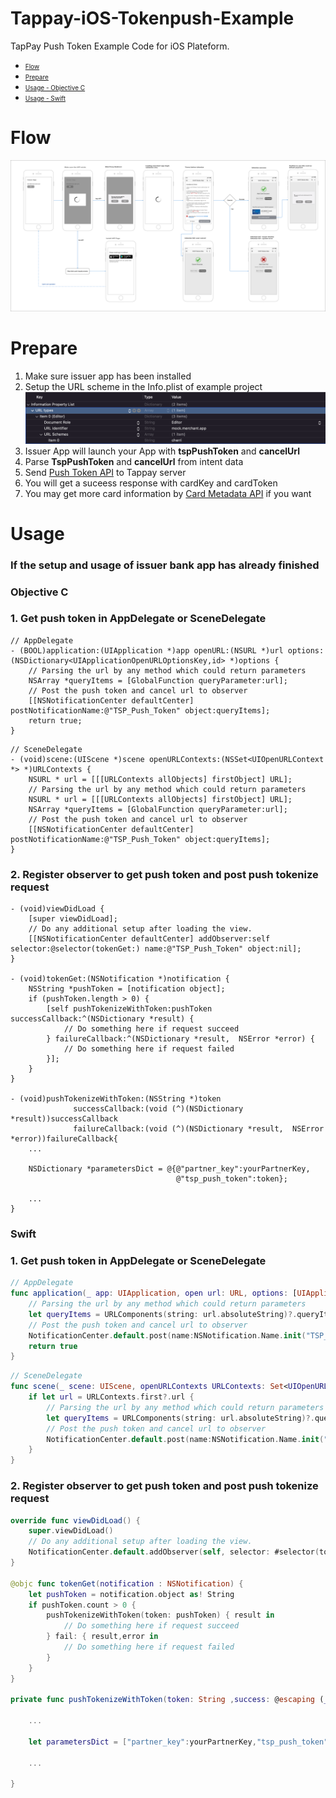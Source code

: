 # Tappay-iOS-Tokenpush-Example

TapPay Push Token Example Code for iOS Plateform.

- <font size=1> [Flow](#flow) </font>
- <font size=1> [Prepare](#prepare) </font>
- <font size=1> [Usage - Objective C](#usage-objc) </font>
- <font size=1> [Usage - Swift](#usage-swift) </font>

<a name="flow"></a>
# Flow
![](./TSP_Shop_Bind_Card_Flow.png)


<a name="prepare"></a>
# Prepare

1. Make sure issuer app has been installed
2. Setup the URL scheme in the Info.plist of example project
![](./URL_setup.png)
3. Issuer App will launch your App with **tspPushToken** and **cancelUrl**
4. Parse **TspPushToken** and **cancelUrl** from intent data
5. Send <a href="https://docs.tappaysdk.com/tutorial/zh/advanced.html#push-token-api" target="_blank">Push Token API</a>  to Tappay server
6. You will get a suceess response with cardKey and cardToken
7. You may get more card information by <a href="https://docs.tappaysdk.com/tutorial/zh/advanced.html#card-metadata-api" target="_blank">Card Metadata API</a> if you want


# Usage

### If the setup and usage of issuer bank app has already finished

<a name="usage-objc"></a>
### Objective C
### 1. Get push token in AppDelegate or SceneDelegate
```objc
// AppDelegate
- (BOOL)application:(UIApplication *)app openURL:(NSURL *)url options:(NSDictionary<UIApplicationOpenURLOptionsKey,id> *)options {
    // Parsing the url by any method which could return parameters
    NSArray *queryItems = [GlobalFunction queryParameter:url];
    // Post the push token and cancel url to observer
    [[NSNotificationCenter defaultCenter] postNotificationName:@"TSP_Push_Token" object:queryItems];
    return true;
}
```
```objc
// SceneDelegate
- (void)scene:(UIScene *)scene openURLContexts:(NSSet<UIOpenURLContext *> *)URLContexts {
    NSURL * url = [[[URLContexts allObjects] firstObject] URL];
    // Parsing the url by any method which could return parameters
    NSURL * url = [[[URLContexts allObjects] firstObject] URL];
    NSArray *queryItems = [GlobalFunction queryParameter:url];
    // Post the push token and cancel url to observer
    [[NSNotificationCenter defaultCenter] postNotificationName:@"TSP_Push_Token" object:queryItems];
}
```

### 2. Register observer to get push token and post push tokenize request

```objc
- (void)viewDidLoad {
    [super viewDidLoad];
    // Do any additional setup after loading the view.
    [[NSNotificationCenter defaultCenter] addObserver:self selector:@selector(tokenGet:) name:@"TSP_Push_Token" object:nil];
}

- (void)tokenGet:(NSNotification *)notification {
    NSString *pushToken = [notification object];
    if (pushToken.length > 0) {
        [self pushTokenizeWithToken:pushToken successCallback:^(NSDictionary *result) {
            // Do something here if request succeed
        } failureCallback:^(NSDictionary *result,  NSError *error) {
            // Do something here if request failed
        }];
    }
}

- (void)pushTokenizeWithToken:(NSString *)token
              successCallback:(void (^)(NSDictionary *result))successCallback
              failureCallback:(void (^)(NSDictionary *result,  NSError *error))failureCallback{
    ...
    
    NSDictionary *parametersDict = @{@"partner_key":yourPartnerKey,
                                     @"tsp_push_token":token};
                                        
    ...
}
```

<a name="usage-swift"></a>
### Swift

### 1. Get push token in AppDelegate or SceneDelegate
```swift
// AppDelegate
func application(_ app: UIApplication, open url: URL, options: [UIApplication.OpenURLOptionsKey : Any] = [:]) -> Bool {
    // Parsing the url by any method which could return parameters
    let queryItems = URLComponents(string: url.absoluteString)?.queryItems
    // Post the push token and cancel url to observer
    NotificationCenter.default.post(name:NSNotification.Name.init("TSP_Push_Token"), object: queryItems, userInfo: nil)
    return true
}
```
```swift
// SceneDelegate
func scene(_ scene: UIScene, openURLContexts URLContexts: Set<UIOpenURLContext>) {
    if let url = URLContexts.first?.url {
        // Parsing the url by any method which could return parameters
        let queryItems = URLComponents(string: url.absoluteString)?.queryItems
        // Post the push token and cancel url to observer
        NotificationCenter.default.post(name:NSNotification.Name.init("TSP_Push_Token"), object: queryItems, userInfo: nil)
    }
}
```

### 2. Register observer to get push token and post push tokenize request

```swift
override func viewDidLoad() {
    super.viewDidLoad()
    // Do any additional setup after loading the view.
    NotificationCenter.default.addObserver(self, selector: #selector(tokenGet(notification:)), name: NSNotification.Name.init("TSP_Push_Token"), object: nil)
}

@objc func tokenGet(notification : NSNotification) {
    let pushToken = notification.object as! String
    if pushToken.count > 0 {
        pushTokenizeWithToken(token: pushToken) { result in
            // Do something here if request succeed
        } fail: { result,error in
            // Do something here if request failed
        }
    }
}

private func pushTokenizeWithToken(token: String ,success: @escaping (_ result: Dictionary<String, Any>) -> Void ,fail: @escaping (_ result:Dictionary<String, Any>, _ error:Error) -> Void) {
    
    ...
    
    let parametersDict = ["partner_key":yourPartnerKey,"tsp_push_token":token]
    
    ...
    
}
```
